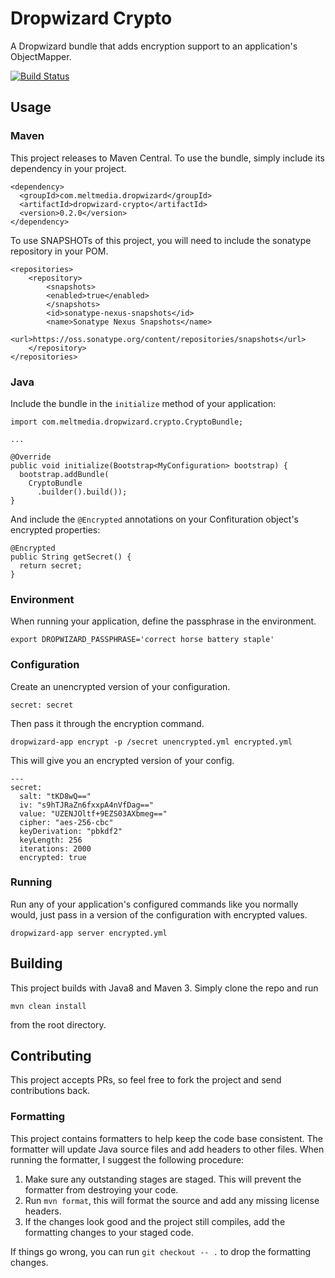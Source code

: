 # Dropwizard Crypto

A Dropwizard bundle that adds encryption support to an application's ObjectMapper.

[![Build Status](https://travis-ci.org/meltmedia/dropwizard-crypto.svg)](https://travis-ci.org/meltmedia/dropwizard-crypto)

## Usage

### Maven

This project releases to Maven Central.  To use the bundle, simply include its dependency in your project.

```
<dependency>
  <groupId>com.meltmedia.dropwizard</groupId>
  <artifactId>dropwizard-crypto</artifactId>
  <version>0.2.0</version>
</dependency>
```

To use SNAPSHOTs of this project, you will need to include the sonatype repository in your POM.

```
<repositories>
    <repository>
        <snapshots>
        <enabled>true</enabled>
        </snapshots>
        <id>sonatype-nexus-snapshots</id>
        <name>Sonatype Nexus Snapshots</name>
        <url>https://oss.sonatype.org/content/repositories/snapshots</url>
    </repository>
</repositories>
```

### Java

Include the bundle in the `initialize` method of your application:

```
import com.meltmedia.dropwizard.crypto.CryptoBundle;

...

@Override
public void initialize(Bootstrap<MyConfiguration> bootstrap) {
  bootstrap.addBundle(
    CryptoBundle
      .builder().build());
}
```

And include the `@Encrypted` annotations on your Confituration object's encrypted properties:

```
@Encrypted
public String getSecret() {
  return secret;
}
```

### Environment

When running your application, define the passphrase in the environment.

```
export DROPWIZARD_PASSPHRASE='correct horse battery staple'
```

### Configuration

Create an unencrypted version of your configuration.

```
secret: secret
```

Then pass it through the encryption command.

```
dropwizard-app encrypt -p /secret unencrypted.yml encrypted.yml
```

This will give you an encrypted version of your config.

```
---
secret:
  salt: "tKD8wQ=="
  iv: "s9hTJRaZn6fxxpA4nVfDag=="
  value: "UZENJOltf+9EZS03AXbmeg=="
  cipher: "aes-256-cbc"
  keyDerivation: "pbkdf2"
  keyLength: 256
  iterations: 2000
  encrypted: true
```

### Running

Run any of your application's configured commands like you normally would, just pass in a version of the configuration with encrypted values.

```
dropwizard-app server encrypted.yml
```

## Building

This project builds with Java8 and Maven 3.  Simply clone the repo and run

```
mvn clean install
```

from the root directory.

## Contributing

This project accepts PRs, so feel free to fork the project and send contributions back.

### Formatting

This project contains formatters to help keep the code base consistent.  The formatter will update Java source files and add headers to other files.  When running the formatter, I suggest the following procedure:

1. Make sure any outstanding stages are staged.  This will prevent the formatter from destroying your code.
2. Run `mvn format`, this will format the source and add any missing license headers.
3. If the changes look good and the project still compiles, add the formatting changes to your staged code.

If things go wrong, you can run `git checkout -- .` to drop the formatting changes. 
